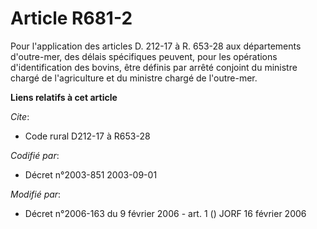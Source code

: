 # Article R681-2

Pour l'application des articles D. 212-17 à R. 653-28 aux départements d'outre-mer, des délais spécifiques peuvent, pour les
opérations d'identification des bovins, être définis par arrêté conjoint du ministre chargé de l'agriculture et du ministre
chargé de l'outre-mer.

**Liens relatifs à cet article**

_Cite_:

  - Code rural D212-17 à R653-28

_Codifié par_:

  - Décret n°2003-851 2003-09-01

_Modifié par_:

  - Décret n°2006-163 du 9 février 2006 - art. 1 () JORF 16 février 2006

